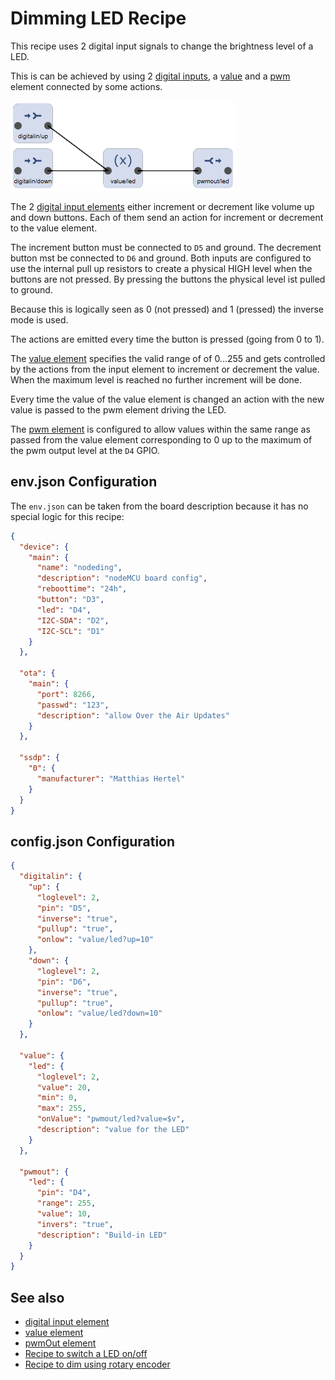 # Dimming LED Recipe

This recipe uses 2 digital input signals to change the brightness level of a LED.

This is can be achieved by using 2 [digital inputs](/elements/digitalin.md), a [value](/elements/value.md) and a [pwm](/elements/pwm.md) element connected by some actions.

![Elements used in led recipe](/recipes/leddimflow.png)

The 2 [digital input elements](/elements/digitalin.md) either increment or decrement like volume up and down buttons.
Each of them send an action for increment or decrement to the value element.

The increment button must be connected to `D5` and ground. The decrement button mst be connected to `D6` and ground.
Both inputs are configured to use the internal pull up resistors to create a physical HIGH level when the buttons are not pressed.
By pressing the buttons the physical level ist pulled to ground.

Because this is logically seen as 0 (not pressed) and 1 (pressed) the inverse mode is used.

The actions are emitted every time the button is pressed (going from 0 to 1).

The [value element](/elements/value.md) specifies the valid range of of 0...255 and gets controlled by the actions from the input element to increment or decrement the value.
When the maximum level is reached no further increment will be done.

Every time the value of the value element is changed an action with the new value is passed to the pwm element driving the LED.

The [pwm element](/elements/pwm.md) is configured to allow values within the same range as passed from the value element corresponding to 0 up to the maximum of the pwm output level at the `D4` GPIO.


## env.json Configuration

The `env.json` can be taken from the board description because it has no special logic for this recipe:

```JSON
{
  "device": {
    "main": {
      "name": "nodeding",
      "description": "nodeMCU board config",
      "reboottime": "24h",
      "button": "D3",
      "led": "D4",
      "I2C-SDA": "D2",
      "I2C-SCL": "D1"
    }
  },

  "ota": {
    "main": {
      "port": 8266,
      "passwd": "123",
      "description": "allow Over the Air Updates"
    }
  },

  "ssdp": {
    "0": {
      "manufacturer": "Matthias Hertel"
    }
  }
}
```


## config.json Configuration

```JSON
{
  "digitalin": {
    "up": {
      "loglevel": 2,
      "pin": "D5",
      "inverse": "true",
      "pullup": "true",
      "onlow": "value/led?up=10"
    },
    "down": {
      "loglevel": 2,
      "pin": "D6",
      "inverse": "true",
      "pullup": "true",
      "onlow": "value/led?down=10"
    }
  },

  "value": {
    "led": {
      "loglevel": 2,
      "value": 20,
      "min": 0,
      "max": 255,
      "onValue": "pwmout/led?value=$v",
      "description": "value for the LED"
    }
  },

  "pwmout": {
    "led": {
      "pin": "D4",
      "range": 255,
      "value": 10,
      "invers": "true",
      "description": "Build-in LED"
    }
  }
}
```

## See also

* [digital input element](/elements/digitalin.md)
* [value element](/elements/value.md)
* [pwmOut element](/elements/pwmout.md)
* [Recipe to switch a LED on/off](/recipes/led.md)
* [Recipe to dim using rotary encoder](/recipes/ledrotary.md)
